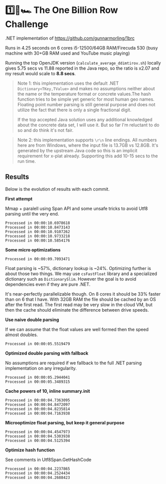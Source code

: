 # 1️⃣🐝🏎️ The One Billion Row Challenge

.NET implementation of https://github.com/gunnarmorling/1brc

Runs in 4.25 seconds on 6 cores i5-12500/64GB RAM/Firecuda 530 (busy machine with 30+GB RAM used and YouTube music playing)

Running the top OpenJDK version (`calculate_average_ddimtirov.sh`) locally gives 5.75 secs vs 11.88 reported in the Java repo, so the ratio is x2.07 and my result would scale to **8.8 secs**.

> Note 1: this implementation uses the default .NET `Dictionary<TKey,TValue>` and makes no assumptions neither about the name or the temperature format or concrete values.The hash function tries to be simple yet generic for most human geo names. Floating point number parsing is still general purpose and does not utilize the fact that there is only a single fractional digit.
>
> If the top accepted Java solution uses any additional knowledged about the concrete data set, I will use it. But so far I'm reluctant to do so and do think it's not fair.

> Note 2: this implementation supports `\r\n` line endings. All numbers here are from Windows, where the input file is 13.7GB vs 12.8GB. It's generated by the upstream Java code so this is an implicit requirement for x-plat already. Supporting this add 10-15 secs to the run time.

## Results

Below is the evolution of results with each commit.

**First attempt**

Mmap + paralell using Span API and some unsafe tricks to avoid Utf8 parsing until the very end.

```
Processed in 00:00:10.6978618
Processed in 00:00:10.8473143
Processed in 00:00:10.9107262
Processed in 00:00:10.9733218
Processed in 00:00:10.5854176
```

**Some micro optimizations**

```
Processed in 00:00:09.7093471
```

Float parsing is ~57%, dictionary lookup is ~24%. Optimizing further is about those two things. We may use `csFastFloat` library and a specialized dictionary such as `DictionarySlim`. However the goal is to avoid dependencies even if they are pure .NET.

It's near-perfectly parallelizable though. On 8 cores it should be 33% faster than on 6 that I have. With 32GB RAM the file should be cached by an OS after the first read. The first read may be very slow in the cloud VM, but then the cache should eliminate the difference between drive speeds.


**Use naive double parsing**

If we can assume that the float values are well formed then the speed almost doubles.

```
Processed in 00:00:05.5519479
```

**Optimized double parsing with fallback**

No assumptions are required if we fallback to the full .NET parsing implementation on any irregularity.

```
Processed in 00:00:05.2944041
Processed in 00:00:05.3489315
```

**Cache powers of 10, inline summary.init**

```
Processed in 00:00:04.7363095
Processed in 00:00:04.8472097
Processed in 00:00:04.8235814
Processed in 00:00:04.7163938
```


**Microoptimize float parsing, but keep it general purpose**

```
Processed in 00:00:04.4547973
Processed in 00:00:04.5303938
Processed in 00:00:04.5125394
```

**Optimize hash function**

See comments in Utf8Span.GetHashCode

```
Processed in 00:00:04.2237865
Processed in 00:00:04.2524434
Processed in 00:00:04.2688423
```
